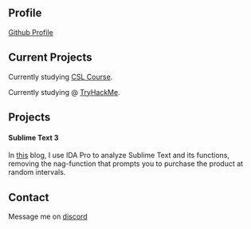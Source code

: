 ## Profile

[Github Profile](https://github.com/1504681)

## Current Projects

Currently studying [CSL Course](https://www.crackinglessons.com).

Currently studying @ [TryHackMe](https://tryhackme.com/p/KellytRE).


## Projects

#### Sublime Text 3

In [this](https://github.com/1504681/reverse_sublimetext) blog, I use IDA Pro to analyze Sublime Text and its functions, removing the nag-function that prompts you to purchase the product at random intervals.

## Contact

Message me on [discord](https://discord.com/users/623288393626812436)
